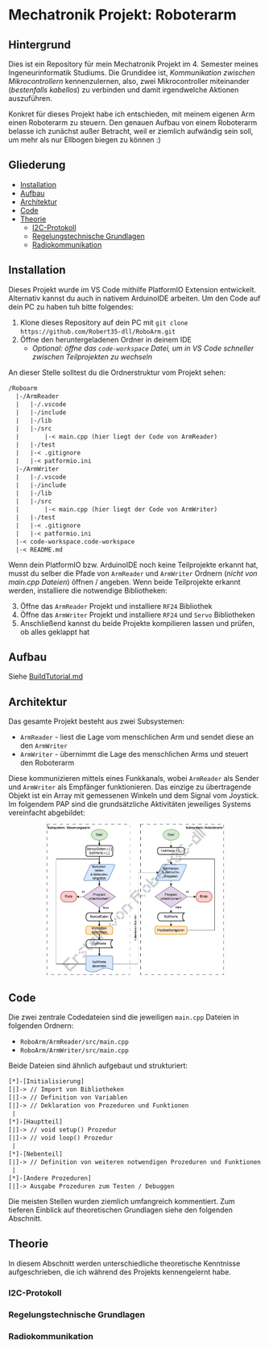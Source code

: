 # Mechatronik Projekt: Roboterarm

## Hintergrund
Dies ist ein Repository für mein Mechatronik Projekt im 4. Semester meines Ingeneurinformatik Studiums. Die Grundidee ist, _Kommunikation zwischen Mikrocontrollern_ kennenzulernen, also, zwei Mikrocontroller miteinander (_bestenfalls kabellos_) zu verbinden und damit irgendwelche Aktionen auszuführen.

Konkret für dieses Projekt habe ich entschieden, mit meinem eigenen Arm einen Roboterarm zu steuern. Den genauen Aufbau von einem Roboterarm belasse ich zunächst außer Betracht, weil er ziemlich aufwändig sein soll, um mehr als nur Ellbogen biegen zu können :)

## Gliederung
- [Installation](#installation)
- [Aufbau](#aufbau)
- [Architektur](#architektur)
- [Code](#code)
- [Theorie](#theorie)
  - [I2C-Protokoll](#i2c-protokoll)
  - [Regelungstechnische Grundlagen](#regelungstechnische-grundlagen)
  - [Radiokommunikation](#radiokommunikation)

## Installation
Dieses Projekt wurde im VS Code mithilfe PlatformIO Extension entwickelt. Alternativ kannst du auch in nativem ArduinoIDE arbeiten. Um den Code auf dein PC zu haben tuh bitte folgendes:

1) Klone dieses Repository auf dein PC mit `git clone https://github.com/Robert35-dll/RoboArm.git`
2) Öffne den heruntergeladenen Ordner in deinem IDE
   - _Optional: öffne das `code-workspace` Datei, um in VS Code schneller zwischen Teilprojekten zu wechseln_

An dieser Stelle solltest du die Ordnerstruktur vom Projekt sehen:
```
/Roboarm
  |-/ArmReader
  |   |-/.vscode
  |   |-/include
  |   |-/lib
  |   |-/src
  |       |-< main.cpp (hier liegt der Code von ArmReader)
  |   |-/test
  |   |-< .gitignore
  |   |-< patformio.ini
  |-/ArmWriter
  |   |-/.vscode
  |   |-/include
  |   |-/lib
  |   |-/src
  |       |-< main.cpp (hier liegt der Code von ArmWriter)
  |   |-/test
  |   |-< .gitignore
  |   |-< patformio.ini
  |-< code-workspace.code-workspace
  |-< README.md
```

Wenn dein PlatformIO bzw. ArduinoIDE noch keine Teilprojekte erkannt hat, musst du selber die Pfade von `ArmReader` und `ArmWriter` Ordnern (_nicht von main.cpp Dateien_) öffnen / angeben.
Wenn beide Teilprojekte erkannt werden, installiere die notwendige Bibliotheken:

3) Öffne das `ArmReader` Projekt und installiere `RF24` Bibliothek
4) Öffne das `ArmWriter` Projekt und installiere `RF24` und `Servo` Bibliotheken
5) Anschließend kannst du beide Projekte kompilieren lassen und prüfen, ob alles geklappt hat

## Aufbau
Siehe [BuildTutorial.md](BuildTutorial.md)

## Architektur
Das gesamte Projekt besteht aus zwei Subsystemen:
- `ArmReader` - liest die Lage vom menschlichen Arm und sendet diese an den `ArmWriter`
- `ArmWriter` - übernimmt die Lage des menschlichen Arms und steuert den Roboterarm
 
Diese kommunizieren mittels eines Funkkanals, wobei `ArmReader` als Sender und `ArmWriter` als Empfänger funktionieren. Das einzige zu übertragende Objekt ist ein Array mit gemessenen Winkeln und dem Signal vom Joystick.
Im folgendem PAP sind die grundsätzliche Aktivitäten jeweiliges Systems vereinfacht abgebildet:

<div align="center">
    <img src="Resources\PAP.png" width=70% alt-text="Architektur und Programmablaufplan"/>
</div>

## Code
Die zwei zentrale Codedateien sind die jeweiligen `main.cpp` Dateien in folgenden Ordnern:
- `RoboArm/ArmReader/src/main.cpp`
- `RoboArm/ArmWriter/src/main.cpp`

Beide Dateien sind ähnlich aufgebaut und strukturiert:
```
[*]-[Initialisierung]
[|]-> // Import von Bibliotheken
[|]-> // Definition von Variablen
[|]-> // Deklaration von Prozeduren und Funktionen
 |
[*]-[Hauptteil]
[|]-> // void setup() Prozedur
[|]-> // void loop() Prozedur
 |
[*]-[Nebenteil]
[|]-> // Definition von weiteren notwendigen Prozeduren und Funktionen
 |
[*]-[Andere Prozeduren]
[|]-> Ausgabe Prozeduren zum Testen / Debuggen
```

Die meisten Stellen wurden ziemlich umfangreich kommentiert. Zum tieferen Einblick auf theoretischen Grundlagen siehe den folgenden Abschnitt.

## Theorie
In diesem Abschnitt werden unterschiedliche theoretische Kenntnisse aufgeschrieben, die ich während des Projekts kennengelernt habe.

### I2C-Protokoll

### Regelungstechnische Grundlagen

### Radiokommunikation


